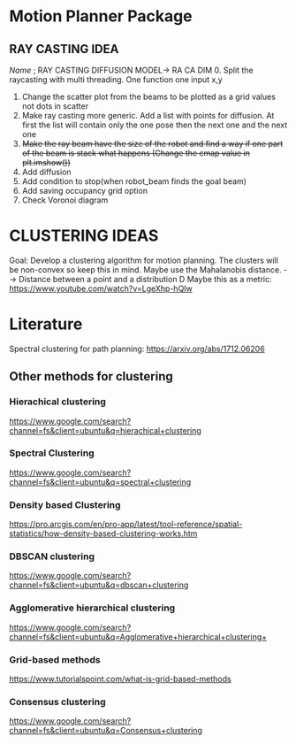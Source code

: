 # Motion Planner Package



## RAY CASTING IDEA
*Name* ; RAY CASTING DIFFUSION MODEL-> RA CA DIM
0. Split the raycasting with multi threading. One function one input x,y
1. Change the scatter plot from the beams to be plotted as a grid values not dots in scatter
2. Make ray casting more generic. Add a list with points for diffusion. At first the list will contain only the one pose then the next one and the next one
3. <del>Make the ray beam have the size of the robot and find a way if one part of the beam is stack what happens (Change the cmap value in plt.imshow())</del>
4. Add diffusion 
5. Add condition to stop(when robot_beam finds the goal beam)
6. Add saving occupancy grid option  
7. Check Voronoi diagram



# CLUSTERING IDEAS
Goal: Develop a clustering algorithm for motion planning. The clusters will be non-convex so keep this in mind.
Maybe use the Mahalanobis distance. --> Distance between a point and a distribution D 
Maybe this as a metric: https://www.youtube.com/watch?v=LgeXhp-hQIw


# Literature
Spectral clustering for path planning:
 https://arxiv.org/abs/1712.06206

## Other methods for clustering 

### Hierachical clustering
https://www.google.com/search?channel=fs&client=ubuntu&q=hierachical+clustering


### Spectral Clustering
https://www.google.com/search?channel=fs&client=ubuntu&q=spectral+clustering

### Density based Clustering

https://pro.arcgis.com/en/pro-app/latest/tool-reference/spatial-statistics/how-density-based-clustering-works.htm

### DBSCAN clustering 

https://www.google.com/search?channel=fs&client=ubuntu&q=dbscan+clustering

### Agglomerative hierarchical clustering

https://www.google.com/search?channel=fs&client=ubuntu&q=Agglomerative+hierarchical+clustering+

### Grid-based methods

https://www.tutorialspoint.com/what-is-grid-based-methods


### Consensus clustering

https://www.google.com/search?channel=fs&client=ubuntu&q=Consensus+clustering


